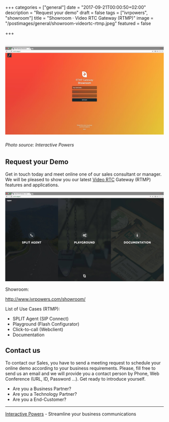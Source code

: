 +++
categories = ["general"]
date = "2017-09-21T00:00:50+02:00"
description = "Request your demo"
draft = false
tags = ["ivrpowers", "showroom"]
title = "Showroom · Video RTC Gateway (RTMP)"
image = "/postimages/general/showroom-videortc-rtmp.jpeg"
featured = false

+++

![Video RTC Gateway (RTMP)](/postimages/general/showroom-videortc-rtmp.jpeg)
---------
###### Photo source: Interactive Powers


##	Request your Demo

Get in touch today and meet online one of our sales consultant or manager. We will be pleased to show you our latest [Video RTC](http://blog.ivrpowers.com/post/products/video-rtc/) Gateway (RTMP) features and applications.

![Video RTC Gateway (RTMP)](/postimages/general/showroom-videortc-rtmp-inside.jpeg)

Showroom:

http://www.ivrpowers.com/showroom/ 

List of Use Cases (RTMP):

* SPLIT Agent (SIP Connect)
* Playground (Flash Configurator)
* Click-to-call (Webclient)
* Documentation

##	Contact us

To contact our Sales, you have to send a meeting request to schedule your online demo according to your business requirements. Please, fill free to send us an email and we will provide you a contact person by Phone, Web Conference (URL, ID, Password …). Get ready to introduce yourself.

* Are you a Business Partner?
* Are you a Technology Partner?
* Are you a End-Customer?

---
[Interactive Powers](http://www.ivrpowers.com/) - Streamline your business communications


